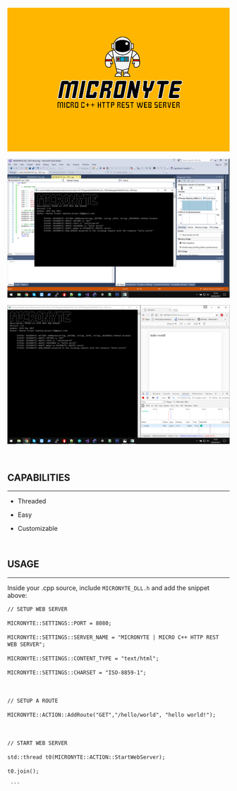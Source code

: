 ![](https://github.com/xonoxitron/MICRONYTE/blob/master/MICRONYTE.png?raw=true)

![](https://github.com/xonoxitron/MICRONYTE/blob/master/Screenshots/MICRONYTE.PNG?raw=true)

![](https://github.com/xonoxitron/MICRONYTE/blob/master/Screenshots/MICRONYTE%20TEST.PNG?raw=true)

 

## CAPABILITIES
------------

-   Threaded

-   Easy

-   Customizable

 

## USAGE
-----

Inside your .cpp source, include `MICRONYTE_DLL.h` and add the snippet above:

```
// SETUP WEB SERVER

MICRONYTE::SETTINGS::PORT = 8080;

MICRONYTE::SETTINGS::SERVER_NAME = "MICRONYTE | MICRO C++ HTTP REST WEB SERVER";

MICRONYTE::SETTINGS::CONTENT_TYPE = "text/html";

MICRONYTE::SETTINGS::CHARSET = "ISO-8859-1";

 

// SETUP A ROUTE

MICRONYTE::ACTION::AddRoute("GET","/hello/world", "hello world!");

	

// START WEB SERVER

std::thread t0(MICRONYTE::ACTION::StartWebServer);

t0.join();

 ```
